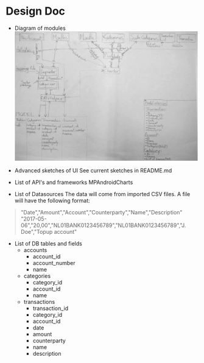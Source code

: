 # Design Doc

+ Diagram of modules
![diagram](/doc/diagram.jpg)

+ Advanced sketches of UI
See current sketches in README.md
+ List of API's and frameworks
MPAndroidCharts
+ List of Datasources
The data will come from imported CSV files. A file will have the following format:
>"Date","Amount","Account","Counterparty","Name","Description"
"2017-05-06","20,00","NL01BANK0123456789","NL01BANK0123456789","J. Doe","Topup account"
+ List of DB tables and fields
    * accounts
        - account_id
        - account_number
        - name
    * categories
        - category_id
        - account_id
        - name
    * transactions
        - transaction_id
        - category_id
        - account_id
        - date
        - amount
        - counterparty
        - name
        - description
